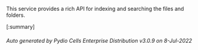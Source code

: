 






This service provides a rich API for indexing and searching the files and folders.

[:summary]

###### Auto generated by Pydio Cells Enterprise Distribution v3.0.9 on 8-Jul-2022
